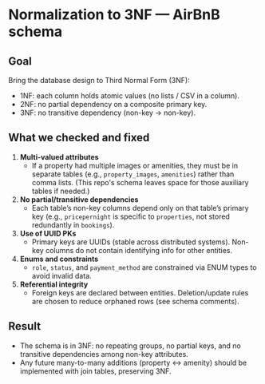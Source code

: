 # Normalization to 3NF — AirBnB schema

## Goal
Bring the database design to Third Normal Form (3NF):
- 1NF: each column holds atomic values (no lists / CSV in a column).
- 2NF: no partial dependency on a composite primary key.
- 3NF: no transitive dependency (non-key → non-key).

## What we checked and fixed
1. **Multi-valued attributes**  
   - If a property had multiple images or amenities, they must be in separate tables (e.g., `property_images`, `amenities`) rather than comma lists. (This repo's schema leaves space for those auxiliary tables if needed.)
2. **No partial/transitive dependencies**  
   - Each table’s non-key columns depend only on that table’s primary key (e.g., `pricepernight` is specific to `properties`, not stored redundantly in `bookings`).
3. **Use of UUID PKs**  
   - Primary keys are UUIDs (stable across distributed systems). Non-key columns do not contain identifying info for other entities.
4. **Enums and constraints**  
   - `role`, `status`, and `payment_method` are constrained via ENUM types to avoid invalid data.
5. **Referential integrity**  
   - Foreign keys are declared between entities. Deletion/update rules are chosen to reduce orphaned rows (see schema comments).

## Result
- The schema is in 3NF: no repeating groups, no partial keys, and no transitive dependencies among non-key attributes.
- Any future many-to-many additions (property ↔ amenity) should be implemented with join tables, preserving 3NF.
